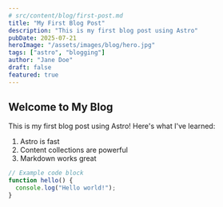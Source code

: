 ```yaml
---
# src/content/blog/first-post.md
title: "My First Blog Post"
description: "This is my first blog post using Astro"
pubDate: 2025-07-21
heroImage: "/assets/images/blog/hero.jpg"
tags: ["astro", "blogging"]
author: "Jane Doe"
draft: false
featured: true
---
```


## Welcome to My Blog

This is my first blog post using Astro! Here's what I've learned:

1. Astro is fast
2. Content collections are powerful
3. Markdown works great

```javascript
// Example code block
function hello() {
  console.log("Hello world!");
}